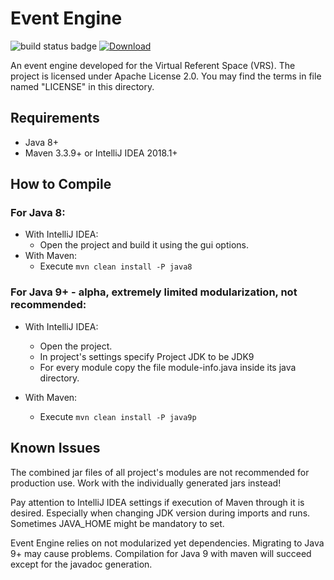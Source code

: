 Event Engine
============

![build status badge](https://travis-ci.org/zhgzhg/Event-Engine.svg?branch=master "Build Status") [ ![Download](https://api.bintray.com/packages/zhgzhg/Event-Engine/Event-Engine/images/download.svg "Download Latest Version") ](https://bintray.com/zhgzhg/Event-Engine/Event-Engine/_latestVersion) 

An event engine developed for the Virtual Referent Space (VRS).
The project is licensed under Apache License 2.0. You may find the terms in file named "LICENSE" in this directory.


Requirements
------------

* Java 8+
* Maven 3.3.9+ or IntelliJ IDEA 2018.1+


How to Compile
--------------

### For Java 8:
* With IntelliJ IDEA: 
    * Open the project and build it using the gui options.
* With Maven:
    * Execute `mvn clean install -P java8`

### For Java 9+ - alpha, extremely limited modularization, not recommended:
* With IntelliJ IDEA:
    * Open the project.
    * In project's settings specify Project JDK to be JDK9 
    * For every module copy the file module-info.java inside its java directory.

* With Maven:
    * Execute `mvn clean install -P java9p`
    
Known Issues
------------

The combined jar files of all project's modules are not recommended for production use. Work with the individually
generated jars instead!
 
Pay attention to IntelliJ IDEA settings if execution of Maven through it is desired. Especially when changing JDK
version during imports and runs. Sometimes JAVA_HOME might be mandatory to set.

Event Engine relies on not modularized yet dependencies. Migrating to Java 9+ may cause problems.
Compilation for Java 9 with maven will succeed except for the javadoc generation.